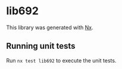 # lib692

This library was generated with [Nx](https://nx.dev).

## Running unit tests

Run `nx test lib692` to execute the unit tests.
